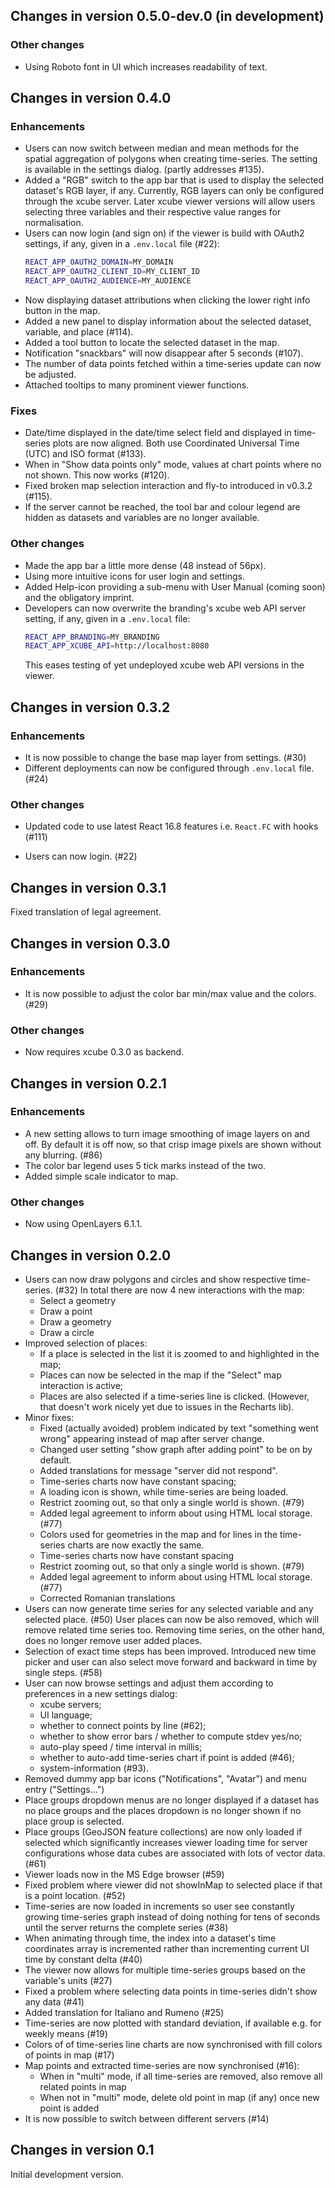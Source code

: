 ## Changes in version 0.5.0-dev.0 (in development)

### Other changes

* Using Roboto font in UI which increases readability of text.


## Changes in version 0.4.0

### Enhancements

* Users can now switch between median and mean methods for the spatial aggregation of 
  polygons when creating time-series. The setting is available in the settings dialog. 
  (partly addresses #135). 
* Added a "RGB" switch to the app bar that is used to display the selected dataset's RGB layer, 
  if any. Currently, RGB layers can only be configured through the xcube server. Later xcube viewer 
  versions will allow users selecting three variables and their respective value ranges for normalisation.
* Users can now login (and sign on) if the viewer is build with OAuth2 settings, if any, given 
  in a `.env.local` file (#22): 
  ```bash
  REACT_APP_OAUTH2_DOMAIN=MY_DOMAIN
  REACT_APP_OAUTH2_CLIENT_ID=MY_CLIENT_ID
  REACT_APP_OAUTH2_AUDIENCE=MY_AUDIENCE
  ``` 
* Now displaying dataset attributions when clicking the lower right info button in the map.
* Added a new panel to display information about the selected dataset, variable, and place (#114).
* Added a tool button to locate the selected dataset in the map.
* Notification "snackbars" will now disappear after 5 seconds (#107).
* The number of data points fetched within a time-series update can now be adjusted.
* Attached tooltips to many prominent viewer functions.


### Fixes

* Date/time displayed in the date/time select field and displayed in time-series plots
  are now aligned. Both use Coordinated Universal Time (UTC) and ISO format (#133).  
* When in "Show data points only" mode, values at chart points where no not shown. This now works (#120).   
* Fixed broken map selection interaction and fly-to introduced in v0.3.2 (#115).  
* If the server cannot be reached, the tool bar and colour legend are hidden 
  as datasets and variables are no longer available.
  
### Other changes

* Made the app bar a little more dense (48 instead of 56px).
* Using more intuitive icons for user login and settings.
* Added Help-icon providing a sub-menu with User Manual (coming soon) and the obligatory imprint.
* Developers can now overwrite the branding's xcube web API server setting, if any, given in a `.env.local` file:
  ```bash
  REACT_APP_BRANDING=MY_BRANDING
  REACT_APP_XCUBE_API=http://localhost:8080
  ```  
  This eases testing of yet undeployed xcube web API versions in the viewer. 

## Changes in version 0.3.2

### Enhancements

* It is now possible to change the base map layer from settings. (#30)
* Different deployments can now be configured through `.env.local` file. (#24)

### Other changes

* Updated code to use latest React 16.8 features i.e. `React.FC` with hooks (#111)

* Users can now login. (#22)

## Changes in version 0.3.1

Fixed translation of legal agreement.

## Changes in version 0.3.0

### Enhancements

* It is now possible to adjust the color bar min/max value and the colors. (#29)

### Other changes

* Now requires xcube 0.3.0 as backend.

## Changes in version 0.2.1

### Enhancements

* A new setting allows to turn image smoothing of image layers on and off.
  By default it is off now, so that crisp image pixels are shown without any blurring. (#86)
* The color bar legend uses 5 tick marks instead of the two.
* Added simple scale indicator to map.

### Other changes

* Now using OpenLayers 6.1.1.


## Changes in version 0.2.0

* Users can now draw polygons and circles and show respective time-series. (#32)
  In total there are now 4 new interactions with the map:
  - Select a geometry
  - Draw a point
  - Draw a geometry
  - Draw a circle
* Improved selection of places:
  - If a place is selected in the list it is zoomed to and highlighted in the map;
  - Places can now be selected in the map if the "Select" map interaction is active;
  - Places are also selected if a time-series line is clicked.
    (However, that doesn't work nicely yet due to issues in the Recharts lib).
* Minor fixes:
  * Fixed (actually avoided) problem indicated by text "something went wrong" appearing instead of map
    after server change. 
  * Changed user setting "show graph after adding point" to be on by default.
  * Added translations for message "server did not respond".
  * Time-series charts now have constant spacing;
  * A loading icon is shown, while time-series are being loaded.
  * Restrict zooming out, so that only a single world is shown. (#79)
  * Added legal agreement to inform about using HTML local storage. (#77)
  * Colors used for geometries in the map and for lines in the time-series charts are now exactly the same.
  * Time-series charts now have constant spacing
  * Restrict zooming out, so that only a single world is shown. (#79)
  * Added legal agreement to inform about using HTML local storage. (#77)
  * Corrected Romanian translations
* Users can now generate time series for any selected variable and any selected place. (#50)
  User places can now be also removed, which will remove related time series too.
  Removing time series, on the other hand, does no longer remove user added places.
* Selection of exact time steps has been improved. Introduced new time picker and user can also
  select move forward and backward in time by single steps. (#58)
* User can now browse settings and adjust them according to preferences in a new settings dialog:
  * xcube servers;
  * UI language;
  * whether to connect points by line (#62);
  * whether to show error bars / whether to compute stdev yes/no;
  * auto-play speed / time interval in millis;
  * whether to auto-add time-series chart if point is added (#46);
  * system-information (#93).
* Removed dummy app bar icons ("Notifications", "Avatar") and menu entry ("Settings...")
* Place groups dropdown menus are no longer displayed if a dataset has no 
  place groups and the places dropdown is no longer shown if no place group is selected. 
* Place groups (GeoJSON feature collections) are now only loaded if selected which significantly
  increases viewer loading time for server configurations whose data cubes
  are associated with lots of vector data. (#61)
* Viewer loads now in the MS Edge browser (#59)
* Fixed problem where viewer did not showInMap to selected place if that is a point location. (#52)
* Time-series are now loaded in increments so user see constantly growing time-series graph
  instead of doing nothing for tens of seconds until the server returns the complete series (#38)
* When animating through time, the index into a dataset's time coordinates array is incremented
  rather than incrementing current UI time by constant delta (#40)
* The viewer now allows for multiple time-series groups based on the variable's units (#27)
* Fixed a problem where selecting data points in time-series didn't show any data (#41)
* Added translation for Italiano and Rumeno (#25)
* Time-series are now plotted with standard deviation, if available e.g. for weekly means (#19)
* Colors of of time-series line charts are now synchronised with fill colors of points in map (#17)
* Map points and extracted time-series are now synchronised (#16):
  - When in "multi" mode, if all time-series are removed, also remove all related points in map
  - When not in "multi" mode, delete old point in map (if any) once new point is added
* It is now possible to switch between different servers (#14)

## Changes in version 0.1

Initial development version.